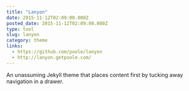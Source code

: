 ```yaml
---
title: "Lanyon"
date: 2015-11-12T02:09:00.000Z
posted_date: 2015-11-12T02:09:00.000Z
type: tool
slug: lanyon
category: theme
links:
  - https://github.com/poole/lanyon
  - http://lanyon.getpoole.com/
---
```

An unassuming Jekyll theme that places content first by tucking away navigation in a drawer.




